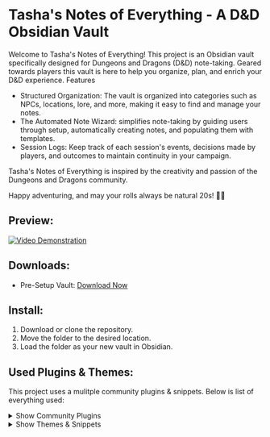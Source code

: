 # Tasha's Notes of Everything - A D&D Obsidian Vault

Welcome to Tasha's Notes of Everything! This project is an Obsidian vault specifically designed for Dungeons and Dragons (D&D) note-taking. Geared towards players this vault is here to help you organize, plan, and enrich your D&D experience.
Features

- Structured Organization: The vault is organized into categories such as NPCs, locations, lore, and more, making it easy to find and manage your notes.
- The Automated Note Wizard: simplifies note-taking by guiding users through setup, automatically creating notes, and populating them with templates.
- Session Logs: Keep track of each session's events, decisions made by players, and outcomes to maintain continuity in your campaign.

Tasha's Notes of Everything is inspired by the creativity and passion of the Dungeons and Dragons community.

Happy adventuring, and may your rolls always be natural 20s! 🎲✨


## Preview:
[![Video Demonstration](https://img.youtube.com/vi/4pe6QYOFPL8/maxresdefault.jpg)](https://www.youtube.com/watch?v=4pe6QYOFPL8)


## Downloads:
* Pre-Setup Vault:
    [Download Now](https://github.com/kevinkickback/Tashas-Notes-of-Everything/releases/download/v1.3/TashasNotesOfEverything.v1.3.rar)



## Install:
1. Download or clone the repository.
2. Move the folder to the desired location.
3. Load the folder as your new vault in Obsidian.



## Used Plugins & Themes:
This project uses a mulitple community plugins & snippets. Below is list of everything used:


<details><summary>Show Community Plugins</summary>

### Community Plugins:
- [x] Buttons
- [x] Dataview
- [x] Icon Shortcodes
- [x] Iconize
- [x] Link Headers Directly
- [x] Quickadd
- [x] Style Settings
- [x] Templater
</details>

<details><summary>Show Themes & Snippets</summary>

### Themes and Snippets:

- [x] [Prism](https://github.com/damiankorcz/Prism-Theme) theme by Damian Korcz
- [x] Multiple code snippets from [ITS](https://github.com/SlRvb/Obsidian--ITS-Theme) theme by SlRvb
</details>
